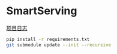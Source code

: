# SmartServing

[项目日志](https://ipads.se.sjtu.edu.cn:1312/smartserving/smartserving/-/wikis/%E9%A1%B9%E7%9B%AE%E6%97%A5%E5%BF%97)

```bash
pip install -r requirements.txt
git submodule update --init --recursive
```
